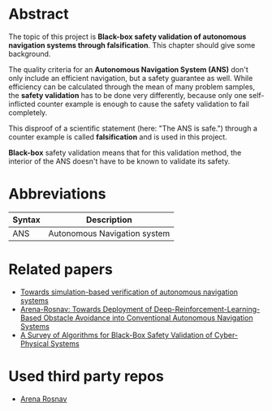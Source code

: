 # Abstract
The topic of this project is **Black-box safety validation of autonomous navigation systems through falsification**. This chapter should give some background.

The quality criteria for an **Autonomous Navigation System (ANS)** don't only include an efficient navigation, but a safety guarantee as well. While efficiency can be calculated through the mean of many problem samples, the **safety validation** has to be done very differently, because only one self-inflicted counter example is enough to cause the safety validation to fail completely.

This disproof of a scientific statement (here: "The ANS is safe.") through a counter example is called **falsification** and is used in this project.

**Black-box** safety validation means that for this validation method, the interior of the ANS doesn't have to be known to validate its safety.

# Abbreviations
| Syntax      | Description |
| ----------- | ----------- |
| ANS		      | Autonomous Navigation system |

# Related papers
* [Towards simulation-based verification of autonomous navigation systems](https://www.sciencedirect.com/science/article/abs/pii/S092575352030196X)
* [Arena-Rosnav: Towards Deployment of Deep-Reinforcement-Learning-Based Obstacle Avoidance into Conventional Autonomous Navigation Systems](https://arxiv.org/abs/2104.03616)
* [A Survey of Algorithms for Black-Box Safety Validation of Cyber-Physical Systems](https://dl.acm.org/doi/pdf/10.1613/jair.1.12716)

# Used third party repos
* [Arena Rosnav](https://github.com/ignc-research/arena-rosnav)